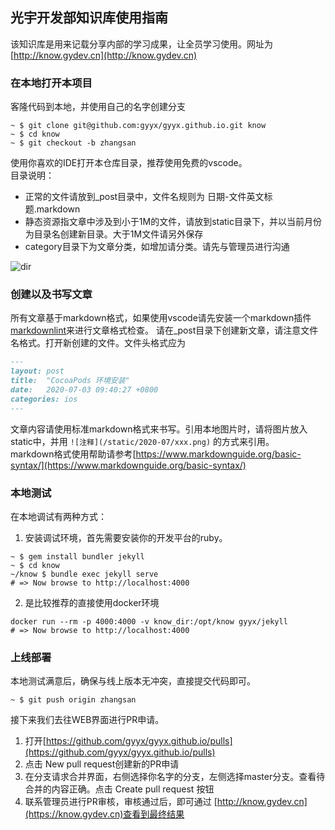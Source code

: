 ## 光宇开发部知识库使用指南

该知识库是用来记载分享内部的学习成果，让全员学习使用。网址为 [http://know.gydev.cn](http://know.gydev.cn)

### 在本地打开本项目

客隆代码到本地，并使用自己的名字创建分支

~~~ shell
~ $ git clone git@github.com:gyyx/gyyx.github.io.git know
~ $ cd know
~ $ git checkout -b zhangsan
~~~

使用你喜欢的IDE打开本仓库目录，推荐使用免费的vscode。  
目录说明：

* 正常的文件请放到_post目录中，文件名规则为 日期-文件英文标题.markdown
* 静态资源指文章中涉及到小于1M的文件，请放到static目录下，并以当前月份为目录名创建新目录。大于1M文件请另外保存
* category目录下为文章分类，如增加请分类。请先与管理员进行沟通

![dir](https://know.gydev.cn/static/2020-07/project-dir.png)

### 创建以及书写文章

所有文章基于markdown格式，如果使用vscode请先安装一个markdown插件[markdownlint](https://marketplace.visualstudio.com/items?itemName=DavidAnson.vscode-markdownlint)来进行文章格式检查。
请在_post目录下创建新文章，请注意文件名格式。打开新创建的文件。文件头格式应为

~~~ markdown
---
layout: post
title:  "CocoaPods 环境安装"
date:   2020-07-03 09:40:27 +0800
categories: ios
---
~~~

文章内容请使用标准markdown格式来书写。引用本地图片时，请将图片放入static中，并用  `![注释](/static/2020-07/xxx.png)` 的方式来引用。  
markdown格式使用帮助请参考[https://www.markdownguide.org/basic-syntax/](https://www.markdownguide.org/basic-syntax/)

### 本地测试

在本地调试有两种方式：

1. 安装调试环境，首先需要安装你的开发平台的ruby。

~~~ shell
~ $ gem install bundler jekyll
~ $ cd know
~/know $ bundle exec jekyll serve
# => Now browse to http://localhost:4000
~~~

2. 是比较推荐的直接使用docker环境

~~~ shell
docker run --rm -p 4000:4000 -v know_dir:/opt/know gyyx/jekyll 
# => Now browse to http://localhost:4000
~~~

### 上线部署

本地测试满意后，确保与线上版本无冲突，直接提交代码即可。

~~~ shell
~ $ git push origin zhangsan
~~~

接下来我们去往WEB界面进行PR申请。

1. 打开[https://github.com/gyyx/gyyx.github.io/pulls](https://github.com/gyyx/gyyx.github.io/pulls)
2. 点击 New pull request创建新的PR申请
3. 在分支请求合并界面，右侧选择你名字的分支，左侧选择master分支。查看待合并的内容正确。点击 Create pull request 按钮
4. 联系管理员进行PR审核，审核通过后，即可通过 [http://know.gydev.cn](https://know.gydev.cn)查看到最终结果
